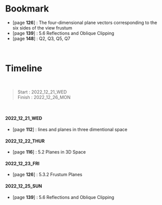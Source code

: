 # Bookmark

- [page **126**] : The four-dimensional plane vectors corresponding to the six sides 
of the view frustum 
- [page **139**] : 5.6 Reflections and Oblique Clipping
- [page **148**] : Q2, Q3, Q5, Q7
<!-- - [page ****] :  -->
<!-- - [page ****] :  -->

<br>

# Timeline

<br>

>Start   : 2022_12_21_WED<br>
>Finish  : 2022_12_26_MON

<br>

#### 2022_12_21_WED
- [page **112**] : lines and planes in three dimentional space

#### 2022_12_22_THUR
- [page **116**] : 5.2 Planes in 3D Space 

#### 2022_12_23_FRI
- [page **126**] : 5.3.2 Frustum Planes 

#### 2022_12_25_SUN
- [page **139**] : 5.6 Reflections and Oblique Clipping 
